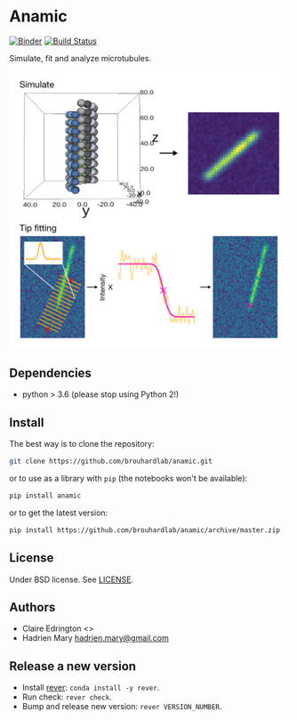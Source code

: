# Anamic

[![Binder](https://mybinder.org/badge.svg)](https://mybinder.org/v2/gh/brouhardlab/anamic/master?urlpath=lab/tree/notebooks)
[![Build Status](https://travis-ci.com/brouhardlab/anamic.svg?branch=master)](https://travis-ci.com/brouhardlab/anamic)

Simulate, fit and analyze microtubules.

![drawing](doc/drawing.png)

## Dependencies

- python > 3.6 (please stop using Python 2!)

## Install

The best way is to clone the repository:

```bash
git clone https://github.com/brouhardlab/anamic.git
```

or to use as a library with `pip` (the notebooks won't be available):

```bash
pip install anamic
```

or to get the latest version:

```bash
pip install https://github.com/brouhardlab/anamic/archive/master.zip
```

## License

Under BSD license. See [LICENSE](LICENSE).

## Authors

- Claire Edrington <>
- Hadrien Mary <hadrien.mary@gmail.com>

## Release a new version

- Install [rever](https://regro.github.io/rever-docs): `conda install -y rever`.
- Run check: `rever check`.
- Bump and release new version: `rever VERSION_NUMBER`.
